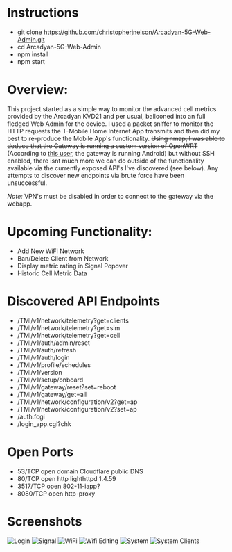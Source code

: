 # Instructions

- git clone https://github.com/christopherjnelson/Arcadyan-5G-Web-Admin.git
- cd Arcadyan-5G-Web-Admin
- npm install
- npm start

# Overview:

This project started as a simple way to monitor the advanced cell metrics provided by the Arcadyan KVD21 and per usual, ballooned into an full fledged Web Admin for the device. I used a packet sniffer to monitor the HTTP requests the T-Mobile Home Internet App transmits and then did my best to re-produce the Mobile App's functionality. ~~Using nmap, I was able to deduce that the Gateway is running a custom version of OpenWRT~~ (According to [this user](https://github.com/chainofexecution/Arcadyan-KVD21), the gateway is running Android) but without SSH enabled, there isnt much more we can do outside of the functionality available via the currently exposed API's I've discovered (see below). Any attempts to discover new endpoints via brute force have been unsuccessful.

_Note:_ VPN's must be disabled in order to connect to the gateway via the webapp.

# Upcoming Functionality:

- Add New WiFi Network
- Ban/Delete Client from Network
- Display metric rating in Signal Popover
- Historic Cell Metric Data

# Discovered API Endpoints

- /TMI/v1/network/telemetry?get=clients
- /TMI/v1/network/telemetry?get=sim
- /TMI/v1/network/telemetry?get=cell
- /TMI/v1/auth/admin/reset
- /TMI/v1/auth/refresh
- /TMI/v1/auth/login
- /TMI/v1/profile/schedules
- /TMI/v1/version
- /TMI/v1/setup/onboard
- /TMI/v1/gateway/reset?set=reboot
- /TMI/v1/gateway/get=all
- /TMI/v1/network/configuration/v2?get=ap
- /TMI/v1/network/configuration/v2?set=ap
- /auth.fcgi
- /login_app.cgi?chk

# Open Ports

- 53/TCP open domain Cloudflare public DNS
- 80/TCP open http lighthttpd 1.4.59
- 3517/TCP open 802-11-iapp?
- 8080/TCP open http-proxy

# Screenshots

![Login](https://i.imgur.com/GT9LDjg.png)
![Signal](https://i.imgur.com/v1LEESq.png)
![WiFi](https://i.imgur.com/WvnkZ8x.png)
![Wifi Editing](https://i.imgur.com/3Xmo6qM.png)
![System](https://i.imgur.com/38k7f1E.png)
![System Clients](https://i.imgur.com/BxpQ2Lu.jpg)
